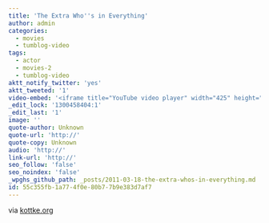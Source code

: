 ```yaml
---
title: 'The Extra Who''s in Everything'
author: admin
categories:
  - movies
  - tumblog-video
tags:
  - actor
  - movies-2
  - tumblog-video
aktt_notify_twitter: 'yes'
aktt_tweeted: '1'
video-embed: '<iframe title="YouTube video player" width="425" height="349" src="http://www.youtube.com/embed/IdEBu7ODVk8?rel=0" frameborder="0" allowfullscreen></iframe>'
_edit_lock: '1300458404:1'
_edit_last: '1'
image: ''
quote-author: Unknown
quote-url: 'http://'
quote-copy: Unknown
audio: 'http://'
link-url: 'http://'
seo_follow: 'false'
seo_noindex: 'false'
_wpghs_github_path: _posts/2011-03-18-the-extra-whos-in-everything.md
id: 55c355fb-1a77-4f0e-80b7-7b9e383d7af7
---
```

<p>via <a href="http://kottke.org/11/03/the-extra-whos-in-everything">kottke.org</a></p>
